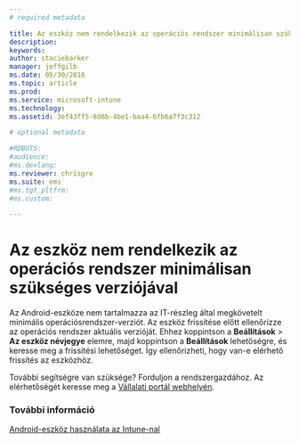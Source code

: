 ```yaml
---
# required metadata

title: Az eszköz nem rendelkezik az operációs rendszer minimálisan szükséges verziójával | Microsoft Intune
description:
keywords:
author: staciebarker
manager: jeffgilb
ms.date: 05/30/2016
ms.topic: article
ms.prod:
ms.service: microsoft-intune
ms.technology:
ms.assetid: 3ef43ff5-8d6b-4be1-baa4-6fb6a7f3c312

# optional metadata

#ROBOTS:
#audience:
#ms.devlang:
ms.reviewer: chrisgre
ms.suite: ems
#ms.tgt_pltfrm:
#ms.custom:

---
```



# Az eszköz nem rendelkezik az operációs rendszer minimálisan szükséges verziójával

Az Android-eszköze nem tartalmazza az IT-részleg által megkövetelt minimális operációsrendszer-verziót. Az eszköz frissítése előtt ellenőrizze az operációs rendszer aktuális verzióját. Ehhez koppintson a **Beállítások** &gt; **Az eszköz névjegye** elemre, majd koppintson a **Beállítások** lehetőségre, és keresse meg a frissítési lehetőséget. Így ellenőrizheti, hogy van-e elérhető frissítés az eszközhöz.

További segítségre van szüksége? Forduljon a rendszergazdához. Az elérhetőségét keresse meg a [Vállalati portál webhelyén](http://portal.manage.microsoft.com).

### További információ
[Android-eszköz használata az Intune-nal](using-your-android-device-with-intune.md)

<!--HONumber=Jun16_HO2-->


